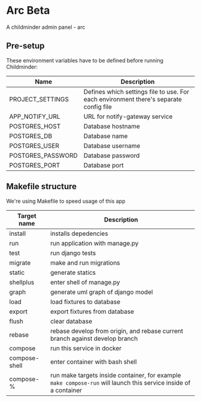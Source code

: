 
# Arc Beta

A childminder admin panel - arc

## Pre-setup

These environment variables have to be defined before running Childminder:


| Name                | Description                                                                           |
| ------------------- | ------------------------------------------------------------------------------------- |
| PROJECT_SETTINGS    | Defines which settings file to use. For each environment there's separate config file |
| APP_NOTIFY_URL      | URL for notify-gateway service                                                        |
| POSTGRES_HOST       | Database hostname                                                                     |
| POSTGRES_DB         | Database name                                                                         |
| POSTGRES_USER       | Database username                                                                     |
| POSTGRES_PASSWORD   | Database password                                                                     |
| POSTGRES_PORT       | Database port                                                                         |

## Makefile structure

We're using Makefile to speed usage of this app

| Target name   | Description                                                                                                      |
| ------------- | ---------------------------------------------------------------------------------------------------------------- |
| install       | installs depedencies                                                                                             |
| run           | run application with manage.py                                                                                   |
| test          | run django tests                                                                                                 |
| migrate       | make and run migrations                                                                                          |
| static        | generate statics                                                                                                 |
| shellplus     | enter shell of manage.py                                                                                         |
| graph         | generate uml graph of django model                                                                               |
| load          | load fixtures to database                                                                                        |
| export        | export fixtures from database                                                                                    |
| flush         | clear database                                                                                                   |
| rebase        | rebase develop from origin, and rebase current branch against develop branch                                     |
| compose       | run this service in docker                                                                                       |
| compose-shell | enter container with bash shell                                                                                  |
| compose-%     | run make targets inside container, for example `make compose-run` will launch this service inside of a container |


